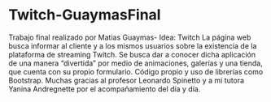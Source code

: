 # Twitch-GuaymasFinal
Trabajo final realizado por Matias Guaymas- Idea: Twitch
La página web busca informar al cliente y a los mismos usuarios sobre la existencia de la plataforma de streaming Twitch. 
Se busca dar a conocer dicha aplicación de una manera “divertida” por medio de animaciones, galerías y una tienda, que cuenta con su propio formulario. 
Código propio y uso de librerías como Bootstrap. Muchas gracias al profesor Leonardo Spinetto y a mi tutora Yanina Andregnette por el acompañamiento del día y día.
